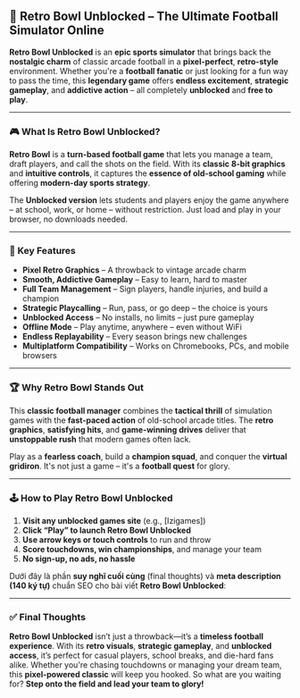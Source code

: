 ## 🏈 Retro Bowl Unblocked – The Ultimate Football Simulator Online

**Retro Bowl Unblocked** is an **epic sports simulator** that brings back the **nostalgic charm** of classic arcade football in a **pixel-perfect**, **retro-style** environment. Whether you're a **football fanatic** or just looking for a fun way to pass the time, this **legendary game** offers **endless excitement**, **strategic gameplay**, and **addictive action** – all completely **unblocked** and **free to play**.

---

### 🎮 What Is Retro Bowl Unblocked?

**Retro Bowl** is a **turn-based football game** that lets you manage a team, draft players, and call the shots on the field. With its **classic 8-bit graphics** and **intuitive controls**, it captures the **essence of old-school gaming** while offering **modern-day sports strategy**.

The **Unblocked version** lets students and players enjoy the game anywhere – at school, work, or home – without restriction. Just load and play in your browser, no downloads needed.

---

### 🚀 Key Features

* **Pixel Retro Graphics** – A throwback to vintage arcade charm
* **Smooth, Addictive Gameplay** – Easy to learn, hard to master
* **Full Team Management** – Sign players, handle injuries, and build a champion
* **Strategic Playcalling** – Run, pass, or go deep – the choice is yours
* **Unblocked Access** – No installs, no limits – just pure gameplay
* **Offline Mode** – Play anytime, anywhere – even without WiFi
* **Endless Replayability** – Every season brings new challenges
* **Multiplatform Compatibility** – Works on Chromebooks, PCs, and mobile browsers

---

### 🏆 Why Retro Bowl Stands Out

This **classic football manager** combines the **tactical thrill** of simulation games with the **fast-paced action** of old-school arcade titles. The **retro graphics**, **satisfying hits**, and **game-winning drives** deliver that **unstoppable rush** that modern games often lack.

Play as a **fearless coach**, build a **champion squad**, and conquer the **virtual gridiron**. It's not just a game – it's a **football quest** for glory.

---

### 🕹️ How to Play Retro Bowl Unblocked

1. **Visit any unblocked games site** (e.g., \[Izigames])
2. **Click “Play” to launch Retro Bowl Unblocked**
3. **Use arrow keys or touch controls** to run and throw
4. **Score touchdowns, win championships**, and manage your team
5. **No sign-up, no ads, no hassle**

Dưới đây là phần **suy nghĩ cuối cùng** (final thoughts) và **meta description (140 ký tự)** chuẩn SEO cho bài viết **Retro Bowl Unblocked**:

---

### ✅ Final Thoughts

**Retro Bowl Unblocked** isn’t just a throwback—it’s a **timeless football experience**. With its **retro visuals**, **strategic gameplay**, and **unblocked access**, it’s perfect for casual players, school breaks, and die-hard fans alike. Whether you're chasing touchdowns or managing your dream team, this **pixel-powered classic** will keep you hooked. So what are you waiting for? **Step onto the field and lead your team to glory!**

